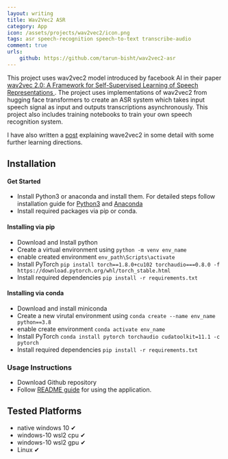 ```yaml
---
layout: writing
title: Wav2Vec2 ASR
category: App
icon: /assets/projects/wav2vec2/icon.png
tags: asr speech-recognition speech-to-text transcribe-audio
comment: true
urls:
    github: https://github.com/tarun-bisht/wav2vec2-asr
---
```


This project uses wav2vec2 model introduced by facebook AI in their paper [wav2vec 2.0: A Framework for Self-Supervised Learning of Speech Representations
](https://arxiv.org/abs/2006.11477). The project uses implementations of wav2vec2 from hugging face transformers to create an ASR system which takes input speech signal as input and outputs transcriptions asynchronously. This project also includes training notebooks to train your own speech recognition system.

I have also written a [post](https://www.tarunbisht.com/deep%20learning/2021/06/17/speech-recognition-using-wav2vec-model/) explaining wave2vec2 in some detail with some further learning directions.

## Installation

#### Get Started
- Install Python3 or anaconda and install them. For detailed steps follow installation guide for [Python3](https://realpython.com/installing-python/) and [Anaconda](https://docs.anaconda.com/anaconda/install/)
- Install required packages via pip or conda.

#### Installing via pip
- Download and Install python
- Create a virtual environment using `python -m venv env_name`
- enable created environment `env_path\Scripts\activate`
- Install PyTorch `pip install torch==1.8.0+cu102 torchaudio===0.8.0 -f https://download.pytorch.org/whl/torch_stable.html`
- Install required dependencies `pip install -r requirements.txt`

#### Installing via conda
- Download and install miniconda
- Create a new virutal environment using `conda create --name env_name python==3.8`
- enable create environment `conda activate env_name`
- Install PyTorch `conda install pytorch torchaudio cudatoolkit=11.1 -c pytorch`
- Install required dependencies `pip install -r requirements.txt`

### Usage Instructions
- Download Github repository
- Follow [README guide](https://github.com/tarun-bisht/wav2vec2-asr/blob/master/README.md#inferencing) for using the application.

## Tested Platforms
- native windows 10 ✔
- windows-10 wsl2 cpu ✔
- windows-10 wsl2 gpu ✔
- Linux ✔